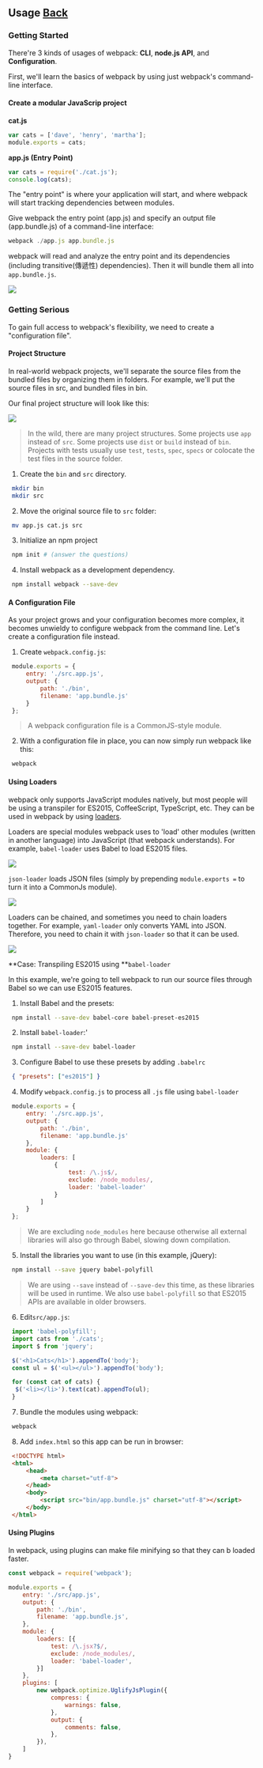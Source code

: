 ## Usage [Back](./../webpack.md)

### Getting Started

There're 3 kinds of usages of webpack: **CLI**, **node.js API**, and **Configuration**.

First, we'll learn the basics of webpack by using just webpack's command-line interface.

#### Create a modular JavaScrip project

**cat.js**

```js
var cats = ['dave', 'henry', 'martha'];
module.exports = cats;
```

**app.js \(Entry Point\)**

```js
var cats = require('./cat.js');
console.log(cats);
```

The "entry point" is where your application will start, and where webpack will start tracking dependencies between modules.

Give webpack the entry point \(app.js\) and specify an output file \(app.bundle.js\) of a command-line interface:

```js
webpack ./app.js app.bundle.js
```

webpack will read and analyze the entry point and its dependencies \(including transitive\(傳遞性\) dependencies\). Then it will bundle them all into `app.bundle.js`.

![](./how-it-works.png)

### Getting Serious

To gain full access to webpack's flexibility, we need to create a "configuration file".

#### Project Structure

In real-world webpack projects, we'll separate the source files from the bundled files by organizing them in folders. For example, we'll put the source files in src, and bundled files in bin.

Our final project structure will look like this:

![](./project-structure.png)

> In the wild, there are many project structures. Some projects use `app` instead of `src`. Some projects use `dist` or `build` instead of `bin`. Projects with tests usually use `test`, `tests`, `spec`, `specs` or colocate the test files in the source folder.

1. Create the `bin` and `src` directory.
  ```bash
   mkdir bin
   mkdir src
  ```

2. Move the original source file to `src` folder:
  ```bash
   mv app.js cat.js src
  ```

3. Initialize an npm project
  ```bash
   npm init # (answer the questions)
  ```

4. Install webpack as a development dependency.
  ```bash
   npm install webpack --save-dev
  ```


#### A Configuration File

As your project grows and your configuration becomes more complex, it becomes unwieldy to configure webpack from the command line. Let's create a configuration file instead.

1. Create `webpack.config.js`:

  ```js
   module.exports = {
       entry: './src.app.js',
       output: {
           path: './bin',
           filename: 'app.bundle.js'
       }
   };
  ```

  > A webpack configuration file is a CommonJS-style module.

2. With a configuration file in place, you can now simply run webpack like this:
  ```bash
   webpack
  ```


#### Using Loaders

webpack only supports JavaScript modules natively, but most people will be using a transpiler for ES2015, CoffeeScript, TypeScript, etc. They can be used in webpack by using [loaders](./../loader/loader.md).

Loaders are special modules webpack uses to 'load' other modules \(written in another language\) into JavaScript \(that webpack understands\). For example, `babel-loader` uses Babel to load ES2015 files.

![](./babel-loader.png)

`json-loader` loads JSON files \(simply by prepending `module.exports =` to turn it into a CommonJs module\).

![](./json-loader.png)

Loaders can be chained, and sometimes you need to chain loaders together. For example, `yaml-loader` only converts YAML into JSON. Therefore, you need to chain it with `json-loader` so that it can be used.

![](./yaml-loader.png)

**Case: Transpiling ES2015 using **`babel-loader`

In this example, we're going to tell webpack to run our source files through Babel so we can use ES2015 features.

1. Install Babel and the presets:
  ```bash
   npm install --save-dev babel-core babel-preset-es2015
  ```

2. Install `babel-loader`:'
  ```bash
   npm install --save-dev babel-loader
  ```

3. Configure Babel to use these presets by adding `.babelrc`
  ```json
   { "presets": ["es2015"] }
  ```

4. Modify `webpack.config.js` to process all `.js` file using `babel-loader`

  ```js
   module.exports = {
       entry: './src.app.js',
       output: {
           path: './bin',
           filename: 'app.bundle.js'
       },
       module: {
           loaders: [
               {
                   test: /\.js$/,
                   exclude: /node_modules/,
                   loader: 'babel-loader'
               }
           ]
       }
   };
  ```

  > We are excluding `node_modules` here because otherwise all external libraries will also go through Babel, slowing down compilation.

5. Install the libraries you want to use \(in this example, jQuery\):

  ```bash
   npm install --save jquery babel-polyfill
  ```

  > We are using `--save` instead of `--save-dev` this time, as these libraries will be used in runtime. We also use `babel-polyfill` so that ES2015 APIs are available in older browsers.

6. Edit`src/app.js`:

  ```js
   import 'babel-polyfill';
   import cats from './cats';
   import $ from 'jquery';

   $('<h1>Cats</h1>').appendTo('body');
   const ul = $('<ul></ul>').appendTo('body');

   for (const cat of cats) {
    $('<li></li>').text(cat).appendTo(ul);
   }
  ```

7. Bundle the modules using webpack:
  ```bash
   webpack
  ```

8. Add `index.html` so this app can be run in browser:
  ```html
   <!DOCTYPE html>
   <html>
       <head>
           <meta charset="utf-8">
       </head>
       <body>
           <script src="bin/app.bundle.js" charset="utf-8"></script>
       </body>
   </html>
  ```


#### Using Plugins

In webpack, using plugins can make file minifying so that they can b loaded faster.

```js
const webpack = require('webpack');

module.exports = {
    entry: './src/app.js',
    output: {
        path: './bin',
        filename: 'app.bundle.js',
    },
    module: {
        loaders: [{
            test: /\.jsx?$/,
            exclude: /node_modules/,
            loader: 'babel-loader',
        }]
    },
    plugins: [
        new webpack.optimize.UglifyJsPlugin({
            compress: {
                warnings: false,
            },
            output: {
                comments: false,
            },
        }),
    ]
}
```

